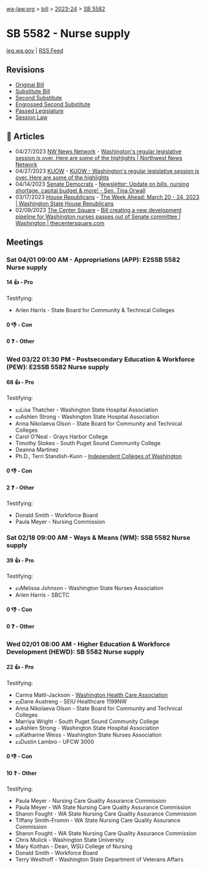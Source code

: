 [wa-law.org](/) > [bill](/bill/) > [2023-24](/bill/2023-24/) > [SB 5582](/bill/2023-24/sb/5582/)

# SB 5582 - Nurse supply
[leg.wa.gov](https://app.leg.wa.gov/billsummary?BillNumber=5582&Year=2023&Initiative=false) | [RSS Feed](./rss.xml)

## Revisions
* [Original Bill](1/)
* [Substitute Bill](S/)
* [Second Substitute](S2/)
* [Engrossed Second Substitute](S2.E/)
* [Passed Legislature](S2.PL/)
* [Session Law](S2.SL/)

## 📰 Articles
* 04/27/2023 [NW News Network](/org/nw_news_network/) - [Washington's regular legislative session is over. Here are some of the highlights | Northwest News Network](https://www.nwnewsnetwork.org/government-and-politics/2023-04-27/washingtons-regular-legislative-session-is-over-here-are-some-of-the-highlights#:~:text=Senate%20Bill%205582)
* 04/27/2023 [KUOW](/org/kuow/) - [KUOW - Washington's regular legislative session is over. Here are some of the highlights](https://www.kuow.org/stories/washington-s-regular-legislative-session-is-over-here-are-some-of-the-highlights#:~:text=Senate%20Bill%205582)
* 04/14/2023 [Senate Democrats](/org/senate_democrats/) - [Newsletter: Update on bills, nursing shortage, capital budget & more! - Sen. Tina Orwall](https://senatedemocrats.wa.gov/orwall/2023/04/14/newsletter-update-on-bills-nursing-shortage-capital-budget-more/#:~:text=SB%205582)
* 03/17/2023 [House Republicans](/org/house_republicans/) - [The Week Ahead: March 20 - 24, 2023 | Washington State House Republicans](https://houserepublicans.wa.gov/week/march-20-24-2023/#:~:text=SB%205582)
* 02/09/2023 [The Center Square](/org/the_center_square/) - [Bill creating a new development pipeline for Washington nurses passes out of Senate committee | Washington | thecentersquare.com](https://www.thecentersquare.com/washington/article_46548788-a8d6-11ed-ba63-c34bfb67b336.html#:~:text=Senate%20Bill%205582)

## Meetings
### Sat 04/01 09:00 AM - Appropriations (APP): E2SSB 5582 Nurse supply
#### 14 👍 - Pro
Testifying:
* Arlen Harris - State Board for Community & Technical Colleges

#### 0 👎 - Con

#### 0 ❓ - Other

### Wed 03/22 01:30 PM - Postsecondary Education & Workforce (PEW): E2SSB 5582 Nurse supply
#### 68 👍 - Pro
Testifying:
* 💵Lisa Thatcher - Washington State Hospital Association
* 💵Ashlen Strong - Washington State Hospital Association
* Anna Nikolaeva Olson - State Board for Community and Technical Colleges
* Carol O'Neal - Grays Harbor College
* Timothy Stokes - South Puget Sound Community College
* Deanna Martinez
* Ph.D., Terri Standish-Kuon - [Independent Colleges of Washington](/org/independent_colleges_of_washington/)

#### 0 👎 - Con

#### 2 ❓ - Other
Testifying:
* Donald Smith - Workforce Board
* Paula Meyer - Nursing Commission

### Sat 02/18 09:00 AM - Ways & Means (WM): SSB 5582 Nurse supply
#### 39 👍 - Pro
Testifying:
* 💵Melissa Johnson - Washington State Nurses Association
* Arlen Harris - SBCTC

#### 0 👎 - Con

#### 0 ❓ - Other

### Wed 02/01 08:00 AM - Higher Education & Workforce Development (HEWD): SB 5582 Nurse supply
#### 22 👍 - Pro
Testifying:
* Carma Matti-Jackson - [Washington Health Care Association](/org/washington_health_care_association/)
* 💵Dane Austreng - SEIU Healthcare 1199NW
* Anna Nikolaeva Olson - State Board for Community and Technical Colleges
* Marriya Wright - South Puget Sound Community College
* 💵Ashlen Strong - Washington State Hospital Association
* 💵Katharine Weiss - Washington State Nurses Association
* 💵Dustin Lambro - UFCW 3000

#### 0 👎 - Con

#### 10 ❓ - Other
Testifying:
* Paula Meyer - Nursing Care Quality Assurance Commission
* Paula Meyer - WA State Nursing Care Quality Assurance Commission
* Sharon Fought - WA State Nursing Care Quality Assurance Commission
* Tiffany Smith-Fromm - WA State Nursing Care Quality Assurance Commission
* Sharon Fought - WA State Nursing Care Quality Assurance Commission
* Chris Mulick - Washington State University
* Mary Koithan - Dean, WSU College of Nursing
* Donald Smith - Workforce Board
* Terry Westhoff - Washington State Department of Veterans Affairs
